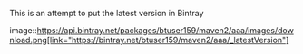 This is an attempt to put the latest version in Bintray



image::https://api.bintray.net/packages/btuser159/maven2/aaa/images/download.png[link="https://bintray.net/btuser159/maven2/aaa/_latestVersion"]
